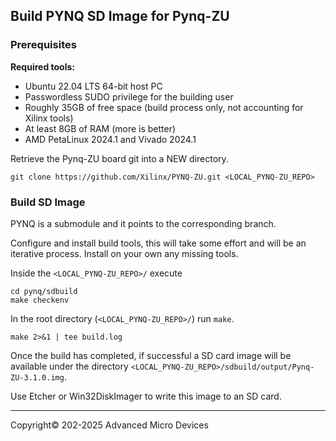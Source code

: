 ## Build PYNQ SD Image for Pynq-ZU

### Prerequisites

**Required tools:**

* Ubuntu 22.04 LTS 64-bit host PC
* Passwordless SUDO privilege for the building user
* Roughly 35GB of free space (build process only, not accounting for Xilinx tools)
* At least 8GB of RAM (more is better)
* AMD PetaLinux 2024.1 and Vivado 2024.1

Retrieve the Pynq-ZU board git into a NEW directory.

```shell
git clone https://github.com/Xilinx/PYNQ-ZU.git <LOCAL_PYNQ-ZU_REPO>
```

### Build SD Image

PYNQ is a submodule and it points to the corresponding branch.

Configure and install build tools, this will take some effort and will be an iterative process. Install on your own any missing tools.

Inside the `<LOCAL_PYNQ-ZU_REPO>/` execute

```shell
cd pynq/sdbuild
make checkenv
```

In the root directory (`<LOCAL_PYNQ-ZU_REPO>/`) run `make`.

```shell
make 2>&1 | tee build.log
```

Once the build has completed, if successful a SD card image will be available under the directory `<LOCAL_PYNQ-ZU_REPO>/sdbuild/output/Pynq-ZU-3.1.0.img`.

Use Etcher or Win32DiskImager to write this image to an SD card.

---------------------------------------
<p class="copyright">Copyright&copy; 202-2025 Advanced Micro Devices</p>
